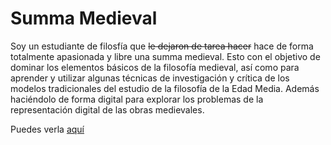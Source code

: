 # Summa Medieval

Soy un estudiante de filosfía que ~~le dejaron de tarea hacer~~ hace de forma totalmente apasionada y libre una summa medieval. Esto con el objetivo de dominar los elementos básicos de la filosofía medieval, así como para aprender y utilizar algunas técnicas de investigación y crítica de los modelos tradicionales del estudio de la filosofía de la Edad Media. Además haciéndolo de forma digital para explorar los problemas de la representación digital de las obras medievales. 

Puedes verla [aquí](https://antidoto05.github.io/summa_medieval/#%C2%BFque%20es%20una%20summa?) 
